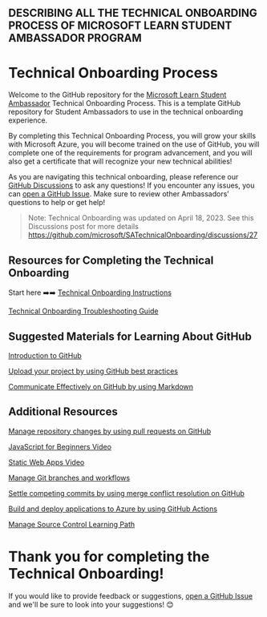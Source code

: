 ## DESCRIBING ALL THE TECHNICAL ONBOARDING PROCESS OF MICROSOFT LEARN STUDENT AMBASSADOR PROGRAM
# Technical Onboarding Process

Welcome to the GitHub repository for the [Microsoft Learn Student Ambassador](http://studentambassadors.microsoft.com/) Technical Onboarding Process. This is a template GitHub repository for Student Ambassadors to use in the technical onboarding experience.

By completing this Technical Onboarding Process, you will grow your skills with Microsoft Azure, you will become trained on the use of GitHub, you will complete one of the requirements for program advancement, and you will also get a certificate that will recognize your new technical abilities! 
 
As you are navigating this technical onboarding, please reference our [GitHub Discussions](https://github.com/microsoft/SATechnicalOnboarding/discussions) to ask any questions! If you encounter any issues, you can [open a GitHub Issue](https://github.com/microsoft/SATechnicalOnboarding/issues). Make sure to review other Ambassadors’ questions to help or get help! 

> Note: Technical Onboarding was updated on April 18, 2023. See this Discussions post for more details https://github.com/microsoft/SATechnicalOnboarding/discussions/27

## Resources for Completing the Technical Onboarding
Start here ➡️➡️ [Technical Onboarding Instructions](https://github.com/microsoft/SATechnicalOnboarding/blob/main/technical-onboarding-instructions.md)

[Technical Onboarding Troubleshooting Guide](https://github.com/microsoft/SATechnicalOnboarding/blob/main/troubleshooting-guide.md)

## Suggested Materials for Learning About GitHub
	
[Introduction to GitHub](https://docs.microsoft.com/learn/modules/introduction-to-github/)
	
[Upload your project by using GitHub best practices](https://docs.microsoft.com/learn/modules/upload-project-github/)
	
[Communicate Effectively on GitHub by using Markdown](https://docs.microsoft.com/learn/modules/communicate-using-markdown/)


## Additional Resources

[Manage repository changes by using pull requests on GitHub](https://docs.microsoft.com/learn/modules/manage-changes-pull-requests-github/)

[JavaScript for Beginners Video](https://www.youtube.com/watch?v=_EDM5aPVLmo&list=PLlrxD0HtieHhW0NCG7M536uHGOtJ95Ut2)

[Static Web Apps Video](https://docs.microsoft.com/shows/azure-tips-and-tricks-static-web-apps/)
	
[Manage Git branches and workflows](https://docs.microsoft.com/learn/modules/manage-git-branches-workflows/)
	
[Settle competing commits by using merge conflict resolution on GitHub](https://docs.microsoft.com/learn/modules/resolve-merge-conflicts-github/)
	
[Build and deploy applications to Azure by using GitHub Actions](https://docs.microsoft.com/learn/modules/github-actions-cd/)
	
[Manage Source Control Learning Path](https://docs.microsoft.com/learn/paths/az-400-manage-source-control/)

# Thank you for completing the Technical Onboarding! 
If you would like to provide feedback or suggestions, [open a GitHub Issue](https://github.com/microsoft/SATechnicalOnboarding/issues) and we'll be sure to look into your suggestions! 😊
